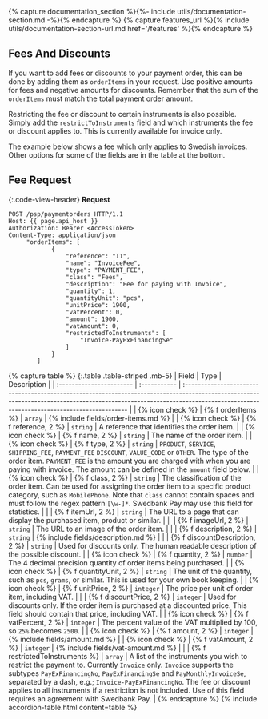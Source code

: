 {% capture documentation_section %}{%- include utils/documentation-section.md -%}{% endcapture %}
{% capture features_url %}{% include utils/documentation-section-url.md href='/features' %}{% endcapture %}

## Fees And Discounts

 If you want to add fees or discounts to your payment order, this can be done by
 adding them as `orderItems` in your request. Use positive amounts for fees and
 negative amounts for discounts. Remember that the sum of the `orderItems` must
 match the total payment order amount.

 Restricting the fee or discount to certain instruments is also possible. Simply
 add the `restrictToInstruments` field and which instruments the fee or discount
 applies to. This is currently available for invoice only.

 The example below shows a fee which only applies to Swedish invoices. Other
 options for some of the fields are in the table at the bottom.

## Fee Request

 {:.code-view-header}
 **Request**

 ```http
POST /psp/paymentorders HTTP/1.1
Host: {{ page.api_host }}
Authorization: Bearer <AccessToken>
Content-Type: application/json
      "orderItems": [
             {
                 "reference": "I1",
                 "name": "InvoiceFee",
                 "type": "PAYMENT_FEE",
                 "class": "Fees",
                 "description": "Fee for paying with Invoice",
                 "quantity": 1,
                 "quantityUnit": "pcs",
                 "unitPrice": 1900,
                 "vatPercent": 0,
                 "amount": 1900,
                 "vatAmount": 0,
                 "restrictedToInstruments": [
                     "Invoice-PayExFinancingSe"
                 ]
             }
         ]
 ```

{% capture table %}
{:.table .table-striped .mb-5}
 | Field                    | Type         | Description                                                                                                                                                                                                               |
 | :----------------------- | :----------- | :------------------------------------------------------------------------------------------------------------------------------------------------------------------------------------------------------------------------ |
 | {% icon check %} | {% f orderItems %}               | `array`      | {% include fields/order-items.md %}                                                                                                                                                                                                                                                            |
 | {% icon check %} | {% f reference, 2 %}               | `string`     | A reference that identifies the order item.                                                                                                                                                                                                                                                              |
 | {% icon check %} | {% f name, 2 %}                    | `string`     | The name of the order item.                                                                                                                                                                                                                                                                              |
 | {% icon check %} | {% f type, 2 %}                    | `string`     | `PRODUCT`, `SERVICE`, `SHIPPING_FEE`, `PAYMENT_FEE` `DISCOUNT`, `VALUE_CODE` or `OTHER`. The type of the order item. `PAYMENT_FEE` is the amount you are charged with when you are paying with invoice. The amount can be defined in the `amount` field below.                                           |
 | {% icon check %} | {% f class, 2 %}                   | `string`     | The classification of the order item. Can be used for assigning the order item to a specific product category, such as `MobilePhone`. Note that `class` cannot contain spaces and must follow the regex pattern `[\w-]*`. Swedbank Pay may use this field for statistics.                                |
 |                  | {% f itemUrl, 2 %}                 | `string`     | The URL to a page that can display the purchased item, product or similar.                                                                                                                                                                                                                               |
 |        ︎︎︎          | {% f imageUrl, 2 %}                | `string`     | The URL to an image of the order item.                                                                                                                                                                                                                                                                    |
 |                  | {% f description, 2 %}             | `string`     | {% include fields/description.md %}                                                                                                                                                                                                                                                           |
 |                  | {% f discountDescription, 2 %}     | `string`     | Used for discounts only. The human readable description of the possible discount.                                                                                                                                                                                                                                                 |
 | {% icon check %} | {% f quantity, 2 %}                | `number`    | The 4 decimal precision quantity of order items being purchased.                                                                                                                                                                                                                                         |
 | {% icon check %} | {% f quantityUnit, 2 %}            | `string`     | The unit of the quantity, such as `pcs`, `grams`, or similar. This is used for your own book keeping.                                                                                                                                                                                                    |
 | {% icon check %} | {% f unitPrice, 2 %}               | `integer`    | The price per unit of order item, including VAT.                                                                                                                                                                                                                                                         |
 |                  | {% f discountPrice, 2 %}           | `integer`    | Used for discounts only. If the order item is purchased at a discounted price. This field should contain that price, including VAT.                                                                                                                                                                                               |
 | {% icon check %} | {% f vatPercent, 2 %}              | `integer`    | The percent value of the VAT multiplied by 100, so `25%` becomes `2500`.                                                                                                                                                                                                                                 |
 | {% icon check %} | {% f amount, 2 %}                  | `integer`    | {% include fields/amount.md %}                                                                                                                                                                                                                                                                |
 | {% icon check %} | {% f vatAmount, 2 %}               | `integer`    | {% include fields/vat-amount.md %}                                                     |
 |                  | {% f restrictedToInstruments %}  | `array`      | A list of the instruments you wish to restrict the payment to. Currently `Invoice` only. `Invoice` supports the subtypes `PayExFinancingNo`, `PayExFinancingSe` and `PayMonthlyInvoiceSe`, separated by a dash, e.g.; `Invoice-PayExFinancingNo`. The fee or discount applies to all instruments if a restriction is not included. Use of this field requires an agreement with Swedbank Pay.                                    |
{% endcapture %}
{% include accordion-table.html content=table %}
